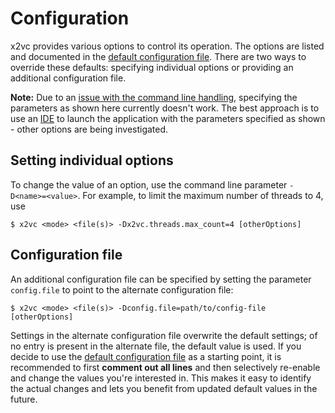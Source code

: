 # Configuration

x2vc provides various options to control its operation. The options are listed and documented in the
[default configuration file](https://github.com/x2vc/x2vc/blob/main/src/main/resources/application.conf).
There are two ways to override these defaults: specifying individual options or providing an additional configuration file.

**Note:** Due to an [issue with the command line handling](https://github.com/x2vc/x2vc/issues/65), specifying the
parameters as shown here currently doesn't work. The best approach is to use an [IDE](ide.html) to launch the application with
the parameters specified as shown - other options are being investigated.

## Setting individual options

To change the value of an option, use the command line parameter `-D<name>=<value>`. For example, to limit the maximum number of threads to 4, use

```
$ x2vc <mode> <file(s)> -Dx2vc.threads.max_count=4 [otherOptions]
```

## Configuration file

An additional configuration file can be specified by setting the parameter `config.file` to point to the alternate configuration
file:

```
$ x2vc <mode> <file(s)> -Dconfig.file=path/to/config-file [otherOptions]
```

Settings in the alternate configuration file overwrite the default settings; of no entry is present in the alternate file,
the default value is used. If you decide to use the
[default configuration file](https://raw.githubusercontent.com/x2vc/x2vc/main/src/main/resources/application.conf)
as a starting point, it is recommended to first **comment out all lines** and then selectively re-enable and change the values
you're interested in. This makes it easy to identify the actual changes and lets you benefit from updated default values
in the future.

